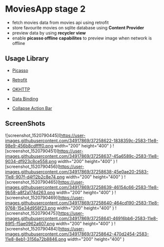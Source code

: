 # MoviesApp stage 2
- fetch movies data from movies api using retrofit
- store favourite movies on sqlite database using **Content Provider**
- preview data by using **recycler view**
- enable **picasso offline capabilites** to preview image when network is offline

## Usage Library



- [Picasso](https://square.github.io/picasso/)


- [Retrofit](https://square.github.io/retrofit/)


- [OKHTTP](https://square.github.io/okhttp/)



- [Data Binding](https://developer.android.com/topic/libraries/data-binding/index.html)


- [Collapse Action Bar](https://antonioleiva.com/collapsing-toolbar-layout/)



## ScreenShots
![screenshot_1520790445](https://user-images.githubusercontent.com/34917869/37258622-1838359c-2583-11e8-98e9-456b8cdffff0.png width="200" height="400" )             ![screenshot_1520790451](https://user-images.githubusercontent.com/34917869/37258637-45a6589c-2583-11e8-9034-df923c8ce558.png width="200" height="400" )
![screenshot_1520790456](https://user-images.githubusercontent.com/34917869/37258638-45e0ae20-2583-11e8-907f-d4f12b2c8e74.png width="200" height="400" )
![screenshot_1520790465](https://user-images.githubusercontent.com/34917869/37258639-46154c66-2583-11e8-9b58-a8f2a174d263.png width="200" height="400" )
![screenshot_1520790469](https://user-images.githubusercontent.com/34917869/37258640-464cd190-2583-11e8-9768-15e34d958f23.png width="200" height="400" )
![screenshot_1520790475](https://user-images.githubusercontent.com/34917869/37258641-46916bb6-2583-11e8-89f5-f5ae0962a607.png width="200" height="400" )
![screenshot_1520790484](https://user-images.githubusercontent.com/34917869/37258642-470d2454-2583-11e8-8eb1-3156a72b8846.png width="200" height="400" )
